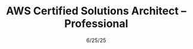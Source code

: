 ---
line1: cert
title: AWS Certified Solutions Architect – Professional
astroImportName: aws01
exam: SAP-C02
issuer: Amazon Web Services
badge: 01-aws-sap-c02.png
alt: Amazon Web Services Certified Solutions Architect - Professional badge
date: 6/25/25
expires: 6/25/28
credentialid: 10fb21a1-2d56-48fb-b5c8-e374d7fd7d9f
---